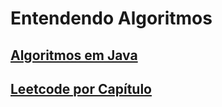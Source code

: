 # Entendendo Algoritmos

## [Algoritmos em Java](./algoritmos/)
## [Leetcode por Capítulo](./leetcode)